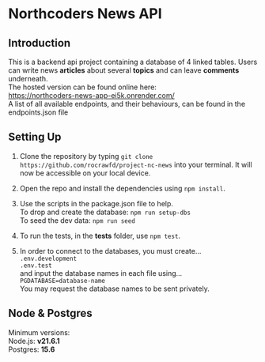 # Northcoders News API

## Introduction
This is a backend api project containing a database of 4 linked tables. Users can write news **articles** about several **topics** and can leave **comments** underneath.<br>
The hosted version can be found online here: <br>
https://northcoders-news-app-ei5k.onrender.com/<br>
A list of all available endpoints, and their behaviours, can be found in the endpoints.json file

## Setting Up
1. Clone the repository by typing ```git clone https://github.com/rocrawfd/project-nc-news``` into your terminal. It will now be accessible on your local device.

2. Open the repo and install the dependencies using ```npm install```.

3. Use the scripts in the package.json file to help.<br>
To drop and create the database:  ```npm run setup-dbs```<br>
To seed the dev data: ```npm run seed```<br>

4. To run the tests, in the __tests__ folder, use ```npm test```.

5. In order to connect to the databases, you must create...<br>
```.env.development```<br>
```.env.test```<br>
and input the database names in each file using... <br>
```PGDATABASE=database-name```<br>
You may request the database names to be sent privately.


## Node & Postgres
Minimum versions: <br>
Node.js: **v21.6.1**<br>
Postgres: **15.6**
